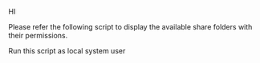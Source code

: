 HI

Please refer the following script to display the available share folders with their permissions.

Run this script as local system user